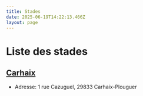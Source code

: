 ```yaml
---
title: Stades
date: 2025-06-19T14:22:13.466Z
layout: page
---
```


# Liste des stades


## [Carhaix](/stades/Carhaix/)
- Adresse: 1 rue Cazuguel, 29833 Carhaix-Plouguer


